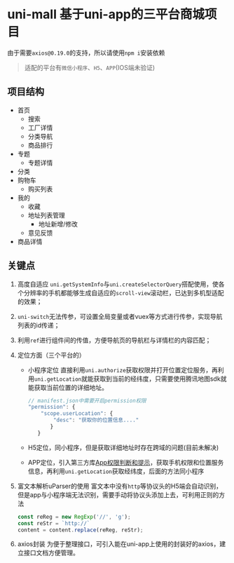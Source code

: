 # uni-mall 基于uni-app的三平台商城项目
由于需要`axios@0.19.0`的支持，所以请使用`npm i`安装依赖
> 适配的平台有`微信小程序`、`H5`、`APP`(IOS端未验证)

## 项目结构

- 首页
  - 搜索
  - 工厂详情
  - 分类导航
  - 商品排行
- 专题
  - 专题详情
- 分类
- 购物车
  - 购买列表
- 我的
  - 收藏
  - 地址列表管理
    - 地址新增/修改
  - 意见反馈
- 商品详情

## 关键点

1. 高度自适应
   `uni.getSystemInfo`与`uni.createSelectorQuery`搭配使用，使各个分辨率的手机都能够生成自适应的`scroll-view`滚动栏，已达到多机型适配的效果；
2. `uni-switch`无法传参，可设置全局变量或者vuex等方式进行传参，实现导航列表的id传递；
3. 利用`ref`进行组件间的传值，方便导航页的导航栏与详情栏的内容匹配；
4. 定位方面（三个平台的）
   - 小程序定位
     直接利用`uni.authorize`获取权限并打开位置定位服务，再利用`uni.getLocation`就能获取到当前的经纬度，只需要使用腾讯地图sdk就能获取当前位置的详细地址。

     ```js
     // manifest.json中需要开启permission权限
     "permission": {
         "scope.userLocation": {
             "desc": "获取你的位置信息...."
            }
        }
     ```

   - H5定位，同小程序，但是获取详细地址时存在跨域的问题(目前未解决)
   - APP定位，引入第三方库[App权限判断和提示](https://ext.dcloud.net.cn/plugin?id=594)，获取手机权限和位置服务信息，再利用`uni.getLocation`获取经纬度，后面的方法同小程序

5. 富文本解析uParser的使用
   富文本中没有`http`等协议头的H5端会自动识别，但是app与小程序端无法识别，需要手动将协议头添加上去，可利用正则的方法

   ```js
   const reReg = new RegExp('//', 'g');
   const reStr = `http://`
   content = content.replace(reReg, reStr);
   ```

6. axios封装
   为便于整理接口，可引入能在uni-app上使用的封装好的axios，建立接口文档方便管理。
